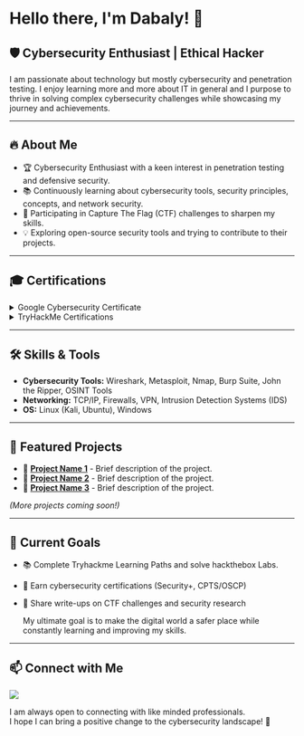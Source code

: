 # Hello there, I'm Dabaly! 👋

## 🛡️ Cybersecurity Enthusiast | Ethical Hacker

I am passionate about technology but mostly cybersecurity and penetration testing. I enjoy learning more and more about IT in general and I purpose to thrive in solving complex cybersecurity challenges while showcasing my journey and achievements.  


---

## 🔥 About Me
- 🏆 Cybersecurity Enthusiast with a keen interest in penetration testing and defensive security.
- 📚 Continuously learning about cybersecurity tools, security principles, concepts, and network security.
- 🎯 Participating in Capture The Flag (CTF) challenges to sharpen my skills.
- 💡 Exploring open-source security tools and trying to contribute to their projects.

---


## 🎓 Certifications
<details>
  <summary>Google Cybersecurity Certificate</summary>
  <p></p>
</details>
<details>
  <summary>TryHackMe Certifications</summary>
  <p>✔️ Pre Security</p>
  <p>✔️ Cybersecurity 101</p>
  <p>🛠️ Junior Penetration Tester</p>
  <p>📌 Web App Hacking</p>
</details>


---


## 🛠️ Skills & Tools
- **Cybersecurity Tools:** Wireshark, Metasploit, Nmap, Burp Suite, John the Ripper, OSINT Tools
- **Networking:** TCP/IP, Firewalls, VPN, Intrusion Detection Systems (IDS)
- **OS:** Linux (Kali, Ubuntu), Windows

---

## 📂 Featured Projects
- 🔹 **[Project Name 1](#)** - Brief description of the project.
- 🔹 **[Project Name 2](#)** - Brief description of the project.
- 🔹 **[Project Name 3](#)** - Brief description of the project.

_(More projects coming soon!)_

---

## 🎯 Current Goals
- 📚 Complete Tryhackme Learning Paths and solve hackthebox Labs.
- 🏅 Earn cybersecurity certifications (Security+, CPTS/OSCP)
- 📖 Share write-ups on CTF challenges and security research
  
  My ultimate goal is to make the digital world a safer place while constantly learning and improving my skills.

---

## 📫 Connect with Me
 <a href="https://linkedin.com/in/samueldabalyhailu/"><img src="https://img.shields.io/badge/-LinkedIn-0072b1?&style=for-the-badge&logo=linkedin&logoColor=white" /></a>

I am always open to connecting with like minded professionals.  
I hope I can bring a positive change to the cybersecurity landscape! 🚀


<!--
**dabaly/dabaly** is a ✨ _special_ ✨ repository because its `README.md` (this file) appears on your GitHub profile.

Here are some ideas to get you started:

- 🔭 I’m currently working on ...
- 🌱 I’m currently learning ...
- 👯 I’m looking to collaborate on ...
- 🤔 I’m looking for help with ...
- 💬 Ask me about ...
- 📫 How to reach me: ...
- 😄 Pronouns: ...
- ⚡ Fun fact: ...
-->
